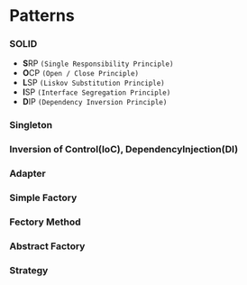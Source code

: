 # Patterns

###	 SOLID
* **S**RP `(Single Responsibility Principle)`
* **O**CP `(Open / Close Principle)`
* **L**SP `(Liskov Substitution Principle)`
* **I**SP `(Interface Segregation Principle)`
* **D**IP `(Dependency Inversion Principle)`

###	 Singleton

### Inversion of Control(IoC), DependencyInjection(DI)

### Adapter

### Simple Factory

### Fectory Method

### Abstract Factory

### Strategy